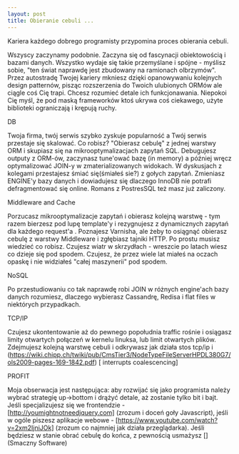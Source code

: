 ```yaml
---
layout: post
title: Obieranie cebuli ...
---
```


Kariera każdego dobrego programisty przypomina proces obierania cebuli. 

Wszyscy zaczynamy podobnie. Zaczyna się od fascynacji obiektowością i bazami danych. Wszystko wydaje się takie przemyślane i spójne - myślisz sobie, "ten świat naprawdę jest zbudowany na ramionach olbrzymów". Przez autostradę Twojej kariery mkniesz dzięki opanowywaniu kolejnych design patternów, pisząc rozszerzenia do Twoich ulubionych ORMów ale ciągle coś Cię trapi. Chcesz rozumieć detale ich funkcjonawania. Niepokoi Cię myśl, że pod maską frameworków ktoś ukrywa coś ciekawego, użyte biblioteki ograniczają i krępują ruchy. 

DB

Twoja firma, twój serwis szybko zyskuje popularność a Twój serwis przestaje się skalować. Co robisz? "Obierasz cebulę" z jednej warstwy ORM i skupiasz się na mikrooptymalizacjach zapytań SQL. Debugujesz outputy z ORM-ów, zaczynasz tune'ować bazę (in memory) a później wręcz optymalizować JOIN-y w zmaterializowanych widokach. W dyskusjach z kolegami przestajesz śmiać się(śmiałeś sie?) z gołych zapytań. Zmieniasz ENGINE'y bazy danych i dowiadujesz się dlaczego InnoDB nie potrafi defragmentować się online. Romans z PostresSQL też masz już zaliczony. 

Middleware and Cache

Porzucasz mikrooptymalizacje zapytań i obierasz kolejną warstwę - tym razem bierzesz pod lupę template'y i rezygnujesz z dynamicznych zapytań dla każdego request'a . Poznajesz Varnisha, ale żeby to osiągnąć obierasz cebulę z warstwy Middleware i zgłębiasz tajniki HTTP. Po prostu musisz wiedzieć co robisz. Czujesz wiatr w skrzydłach - wreszcie po latach wiesz co dzieje się pod spodem. Czujesz, że przez wiele lat miałeś na oczach opaskę i nie widziałeś "całej maszynerii" pod spodem. 

NoSQL

Po przestudiowaniu co tak naprawdę robi JOIN w różnych engine'ach bazy danych rozumiesz, dlaczego wybierasz Cassandrę, Redisa i flat files w niektórych przypadkach. 

TCP/IP

Czujesz ukontentowanie aż do pewnego popołudnia traffic rośnie i osiągasz limity otwartych połączeń w kernelu linuksa, lub limit otwartych plików. Zdejmujesz kolejną warstwę cebuli i odkrywasz jak działa stos tcp/ip i (https://wiki.chipp.ch/twiki/pub/CmsTier3/NodeTypeFileServerHPDL380G7/ols2009-pages-169-1842.pdf) [ interrupts coalescencing] 

PROFIT

Moja obserwacja jest następująca: aby rozwijać się jako programista należy wybrać strategię up->bottom i drążyć detale, aż zostanie tylko bit i bajt. Jeśli specjalizujesz się we frontendzie - [http://youmightnotneedjquery.com] (zrozum i doceń goły Javascript), jeśli w ogóle piszesz aplikacje webowe -  [https://www.youtube.com/watch?v=2xm2IjniJOk] (zrozum co najmniej jak działa przeglądarka). Jeśli będziesz w stanie obrać cebulę do końca, z pewnością usmażysz [](Smaczny Software)


